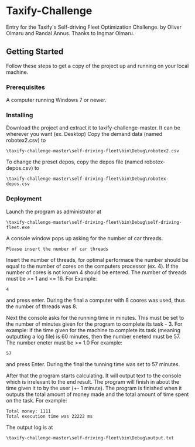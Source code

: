 # Taxify-Challenge
Entry for the Taxify's Self-driving Fleet Optimization Challenge.
by Oliver Olmaru and Randal Annus.
Thanks to Ingmar Olmaru.

## Getting Started
Follow these steps to get a copy of the project up and running on your local machine.

### Prerequisites
A computer running Windows 7 or newer.

### Installing
Download the project and extract it to taxify-challenge-master. It can be wherever you want (ex. Desktop)
Copy the demand data (named robotex2.csv) to
```
\taxify-challenge-master\self-driving-fleet\bin\Debug\robotex2.csv
```
To change the preset depos, copy the depos file (named robotex-depos.csv) to
```
\taxify-challenge-master\self-driving-fleet\bin\Debug\robotex-depos.csv
```

### Deployment
Launch the program as administrator at
```
\taxify-challenge-master\self-driving-fleet\bin\Debug\self-driving-fleet.exe
```
A console window pops up asking for the number of car threads.
```
Please insert the number of car threads
```
Insert the number of threads, for optimal performace the number should be equal to the number of cores on the computers processor (ex. 4). If the number of cores is not known 4 should be entered. The number of threads must be >= 1 and <= 16.
For Example:
```
4
```
and press enter.
During the final a computer with 8 coores was used, thus the number of threads was 8.

Next the console asks for the running time in minutes. This must be set to the number of minutes given for the program to complete its task - 3. For example: if the time given for the machine to complete its task (meaning outputting a log file) is 60 minutes, then the number eneterd must be 57.
The number eneter must be >= 1.0
For example:
```
57
```
and press Enter.
During the final the tunning time was set to 57 minutes.

After that the program starts  calculating. It will output text to the console which is irrelevant to the end result. The program will finish in about the time given it to by the user (+- 1 minute). The program is finished when it outputs the total amount of money made and the total amount of time spent on the task. For example:
```
Total money: 1111
Total execution time was 22222 ms
```

The output log is at
```
\taxify-challenge-master\self-driving-fleet\bin\Debug\output.txt
```
